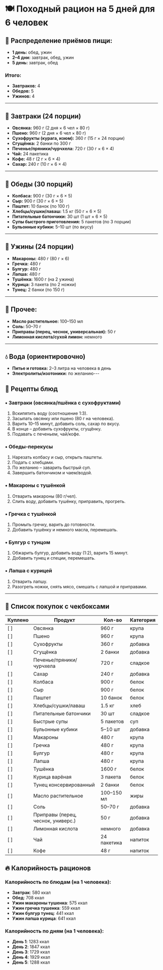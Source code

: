 # 🍽 Походный рацион на 5 дней для 6 человек

## 📅 Распределение приёмов пищи:
- **1 день:** обед, ужин  
- **2–4 дни:** завтрак, обед, ужин  
- **5 день:** завтрак, обед  

### Итого:
- **Завтраков:** 4
- **Обедов:** 5
- **Ужинов:** 4

---

## 🥣 Завтраки (24 порции)
- **Овсянка:** 960 г (2 дня × 6 чел × 80 г)
- **Пшено:** 960 г (2 дня × 6 чел × 80 г)
- **Сухофрукты (курага, изюм):** 360 г (15 г × 24 порции)
- **Сгущёнка:** 2 банки по 300 г
- **Печенье/пряники/чурчхела:** 720 г (30 г × 6 × 4)
- **Чай:** 24 пакетика
- **Кофе:** 48 г (2 г × 6 × 4)
- **Сахар:** 240 г (10 г × 6 × 4)

---

## 🥪 Обеды (30 порций)
- **Колбаса:** 900 г (30 г × 6 × 5)
- **Сыр:** 900 г (30 г × 6 × 5)
- **Паштет:** 10 банок (по 100 г)
- **Хлебцы/сушки/лаваш:** 1.5 кг (50 г × 6 × 5)
- **Питательные батончики:** 30 шт (1 шт × 6 × 5)
- **Супы быстрого приготовления:** 5 пакетов (по 3 порции)
- **Бульонные кубики:** 5–10 шт (по вкусу)

---

## 🍲 Ужины (24 порции)
- **Макароны:** 480 г (80 г × 6)
- **Гречка:** 480 г
- **Булгур:** 480 г
- **Лапша:** 480 г
- **Тушёнка:** 1600 г (на 2 ужина)
- **Курица:** 3 пакета (по 2 ножки)
- **Тунец:** 2 банки (по 150 г)

---

## 🧂 Прочее:
- **Масло растительное:** 100–150 мл
- **Соль:** 50–70 г
- **Приправы (перец, чеснок, универсальная):** 50 г
- **Лимонная кислота/сухой лимон:** немного

---

## 💧 Вода (ориентировочно)
- **Питье и готовка:** 2–3 литра на человека в день
- **Электролиты/изотоники:** по желанию---

## 🍳 Рецепты блюд

### • Завтраки (овсянка/пшёнка с сухофруктами)
1. Вскипятить воду (соотношение 1:3).
2. Засыпать овсянку или пшено (80 г на человека).
3. Варить 10–15 минут, добавить соль, сахар по вкусу.
4. В конце – добавить сухофрукты, сгущёнку.
5. Подавать с печеньем, чай/кофе.

### • Обеды-перекусы
1. Нарезать колбасу и сыр, открыть паштеты.
2. Подать с хлебцами.
3. По желанию – заварить быстрый суп.
4. Завершить батончиком и чаем/водой.

### • Макароны с тушёнкой
1. Отварить макароны (80 г/чел).
2. Слить воду, добавить тушёнку, приправить, прогреть.

### • Гречка с тушёнкой
1. Промыть гречку, варить до готовности.
2. Добавить тушёнку и немного масла, перемешать.

### • Булгур с тунцом
1. Обжарить булгур, добавить воду (1:2), варить 15 минут.
2. Добавить тунец и специи, перемешать.

### • Лапша с курицей
1. Отварить лапшу.
2. Разогреть ножки, снять мясо, смешать с лапшой и приправами.
---

## 🛒 Список покупок с чекбоксами

| Куплено | Продукт                           | Кол-во     | Категория     |
|---------|-----------------------------------|------------|----------------|
| [ ]     | Овсянка                           | 960 г      | крупа          |
| [ ]     | Пшено                             | 960 г      | крупа          |
| [ ]     | Сухофрукты                        | 360 г      | добавка        |
| [ ]     | Сгущёнка                          | 2 банки    | добавка        |
| [ ]     | Печенье/пряники/чурчхела          | 720 г      | сладкое        |
| [ ]     | Сахар                             | 240 г      | добавка        |
| [ ]     | Колбаса                           | 900 г      | белок          |
| [ ]     | Сыр                               | 900 г      | белок          |
| [ ]     | Паштет                            | 10 банок   | белок          |
| [ ]     | Хлебцы/сушки/лаваш                | 1.5 кг     | хлеб           |
| [ ]     | Питательные батончики             | 30 шт      | сладкое        |
| [ ]     | Быстрые супы                      | 5 пакетов  | суп            |
| [ ]     | Бульонные кубики                  | 5–10 шт    | добавка        |
| [ ]     | Макароны                          | 480 г      | крупа          |
| [ ]     | Гречка                            | 480 г      | крупа          |
| [ ]     | Булгур                            | 480 г      | крупа          |
| [ ]     | Лапша                             | 480 г      | крупа          |
| [ ]     | Тушёнка                           | 1600 г     | белок          |
| [ ]     | Курица варёная                    | 3 пакета   | белок          |
| [ ]     | Тунец консервированный            | 2 банки    | белок          |
| [ ]     | Масло растительное                | 100–150 мл | жиры           |
| [ ]     | Соль                              | 50–70 г    | добавка        |
| [ ]     | Приправы (перец, чеснок, универс.) | 50 г       | добавка        |
| [ ]     | Лимонная кислота                  | немного    | добавка        |
| [ ]     | Чай                               | 24 пакетика | напиток        |
| [ ]     | Кофе                              | 48 г       | напиток        |


## 🔥 Калорийность рационов

### Калорийность по блюдам (на 1 человека):
- **Завтрак**: 580 ккал
- **Обед**: 708 ккал
- **Ужин макароны тушенка**: 575 ккал
- **Ужин гречка тушенка**: 559 ккал
- **Ужин булгур тунец**: 441 ккал
- **Ужин лапша курица**: 641 ккал

### Калорийность по дням (на 1 человека):
- **День 1**: 1283 ккал
- **День 2**: 1847 ккал
- **День 3**: 1729 ккал
- **День 4**: 1929 ккал
- **День 5**: 1288 ккал

